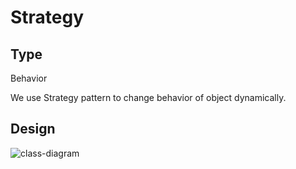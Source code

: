 # Strategy

## Type
Behavior

We use Strategy pattern to change behavior of object dynamically.

## Design
![class-diagram](/DesignPattern-Strategy.png)
